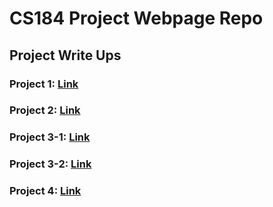 # CS184 Project Webpage Repo

## Project Write Ups

### Project 1: [Link](https://cal-cs184-student.github.io/sp22-project-webpages-cvachha/proj1/)

### Project 2: [Link](https://cal-cs184-student.github.io/sp22-project-webpages-cvachha/proj2/)

### Project 3-1: [Link](https://cal-cs184-student.github.io/sp22-project-webpages-cvachha/proj3-1/)

### Project 3-2: [Link](https://cal-cs184-student.github.io/sp22-project-webpages-cvachha/proj3-2/)

### Project 4: [Link](https://cal-cs184-student.github.io/sp22-project-webpages-cvachha/proj4/)